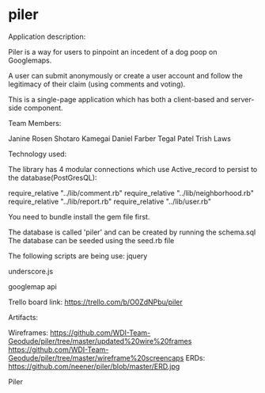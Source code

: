 piler
=====
Application description:

Piler is a way for users to pinpoint an incedent of a dog poop on Googlemaps.

A user can submit anonymously or create a user account and follow the legitimacy of their claim (using comments and voting).

This is a single-page application which has both a client-based and server-side component.

Team Members:

Janine Rosen
Shotaro Kamegai
Daniel Farber
Tegal Patel
Trish Laws

Technology used:

The library has 4 modular connections which use Active_record to persist to the database(PostGresQL):

require_relative "../lib/comment.rb"
require_relative "../lib/neighborhood.rb"
require_relative "../lib/report.rb"
require_relative "../lib/user.rb"

You need to bundle install the gem file first.

The database is called 'piler' and can be created by running the schema.sql
The database can be seeded using the seed.rb file

The following scripts are being use:
jquery
<script src="https://code.jquery.com/jquery-2.1.1.min.js"></script>
underscore.js
<script src="http://underscorejs.org/underscore.js"></script>
googlemap api
<script type="text/javascript" src="https://maps.googleapis.com/maps/api/js?key=AIzaSyD2cbRqSmMdgLPExYSf-TwneYwlZjtbyqg"></script>

Trello board link:
https://trello.com/b/O0ZdNPbu/piler

Artifacts:

Wireframes:
https://github.com/WDI-Team-Geodude/piler/tree/master/updated%20wire%20frames
https://github.com/WDI-Team-Geodude/piler/tree/master/wireframe%20screencaps
ERDs:
https://github.com/neener/piler/blob/master/ERD.jpg


Piler

